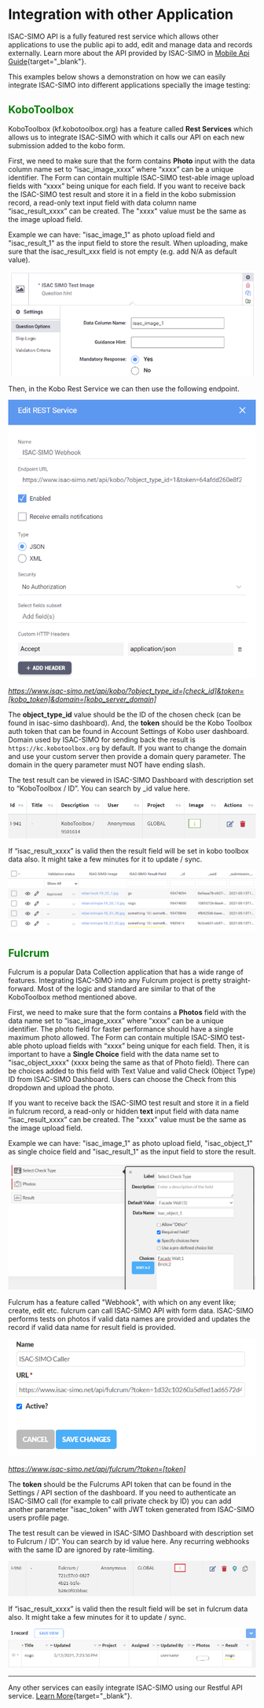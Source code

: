 # Integration with other Application
ISAC-SIMO API is a fully featured rest service which allows other applications to use the public api to add, edit and manage data and records externally. Learn more about the API provided by ISAC-SIMO in [Mobile Api Guide](./mobile-api-guide.md){target="_blank"}.

This examples below shows a demonstration on how we can easily integrate ISAC-SIMO into different applications specially the image testing:

## <span style="color:green">KoboToolbox</span>
KoboToolbox (kf.kobotoolbox.org) has a feature called **Rest Services** which allows us to integrate ISAC-SIMO with which it calls our API on each new submission added to the kobo form.

First, we need to make sure that the form contains **Photo** input with the data column name set to “isac_image_xxxx” where “xxxx” can be a unique identifier. The Form can contain multiple ISAC-SIMO test-able image upload fields with “xxxx” being unique for each field. If you want to receive back the ISAC-SIMO test result and store it in a field in the kobo submission record, a read-only text input field with data column name “isac_result_xxxx” can be created. The "xxxx" value must be the same as the image upload field.

Example we can have: "isac_image_1" as photo upload field and "isac_result_1" as the input field to store the result. When uploading, make sure that the isac_result_xxx field is not empty (e.g. add N/A as default value).

![](./assets/kobo/kobo-1.png)

Then, in the Kobo Rest Service we can then use the following endpoint.

![](./assets/kobo/kobo-2.png)

*https://www.isac-simo.net/api/kobo/?object_type_id=[check_id]&token=[kobo_token]&domain=[kobo_server_domain]*

The **object_type_id** value should be the ID of the chosen check (can be found in isac-simo dashboard). And, the **token** should be the Kobo Toolbox auth token that can be found in Account Settings of Kobo user dashboard. Domain used by ISAC-SIMO for sending back the result is `https://kc.kobotoolbox.org` by default. If you want to change the domain and use your custom server then provide a domain query parameter. The domain in the query parameter must NOT have ending slash.

The test result can be viewed in ISAC-SIMO Dashboard with description set to “KoboToolbox / ID”. You can search by _id value here.

![](./assets/kobo/kobo-3.png)

If “isac_result_xxxx” is valid then the result field will be set in kobo toolbox data also. It might take a few minutes for it to update / sync.

![](./assets/kobo/kobo-4.png)

## <span style="color:green">Fulcrum</span>
Fulcrum is a popular Data Collection application that has a wide range of features. Integrating ISAC-SIMO into any Fulcrum project is pretty straight-forward. Most of the logic and standard are similar to that of the KoboToolbox method mentioned above.

First, we need to make sure that the form contains a **Photos** field with the data name set to “isac_image_xxxx” where “xxxx” can be a unique identifier. The photo field for faster performance should have a single maximum photo allowed. The Form can contain multiple ISAC-SIMO test-able photo upload fields with “xxxx” being unique for each field. Then, it is important to have a **Single Choice** field with the data name set to "isac_object_xxxx" (xxxx being the same as that of Photo field). There can be choices added to this field with Text Value and valid Check (Object Type) ID from ISAC-SIMO Dashboard. Users can choose the Check from this dropdown and upload the photo.

If you want to receive back the ISAC-SIMO test result and store it in a field in fulcrum record, a read-only or hidden **text** input field with data name “isac_result_xxxx” can be created. The "xxxx" value must be the same as the image upload field.

Example we can have: "isac_image_1" as photo upload field, "isac_object_1" as single choice field and "isac_result_1" as the input field to store the result.

![](./assets/fulcrum/fulcrum-1.png)

Fulcrum has a feature called "Webhook", with which on any event like; create, edit etc. fulcrum can call ISAC-SIMO API with form data. ISAC-SIMO performs tests on photos if valid data names are provided and updates the record if valid data name for result field is provided.

![](./assets/fulcrum/fulcrum-2.png)

*https://www.isac-simo.net/api/fulcrum/?token=[token]*

The **token** should be the Fulcrums API token that can be found in the Settings / API section of the dashboard. If you need to authenticate an ISAC-SIMO call (for example to call private check by ID) you can add another parameter "isac_token" with JWT token generated from ISAC-SIMO users profile page.

The test result can be viewed in ISAC-SIMO Dashboard with description set to Fulcrum / ID”. You can search by id value here. Any recurring webhooks with the same ID are ignored by rate-limiting.

![](./assets/fulcrum/fulcrum-3.png)

If “isac_result_xxxx” is valid then the result field will be set in fulcrum data also. It might take a few minutes for it to update / sync.

![](./assets/fulcrum/fulcrum-4.png)

<hr/>

Any other services can easily integrate ISAC-SIMO using our Restful API service. [Learn More](./mobile-api-guide.md){target="_blank"}.